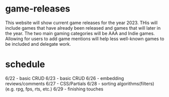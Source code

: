 # game-releases
This website will show current game releases for the year 2023. THis will include games that have already been released and games that will later in the year. The two main gaming categories will be AAA and Indie games. Allowing for users to add game mentions will help less well-known games to be included and delegate work.

# schedule
6/22 - basic CRUD
6/23 - basic CRUD
6/26 - embedding reviews/comments
6/27 - CSS/Partials
6/28 - sorting algorithms(filters) (e.g. rpg, fps, rts, etc.)
6/29 - finishing touches
